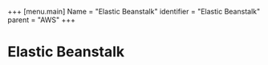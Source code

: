 +++
[menu.main]
Name = "Elastic Beanstalk"
identifier = "Elastic Beanstalk"
parent = "AWS"
+++

# Elastic Beanstalk